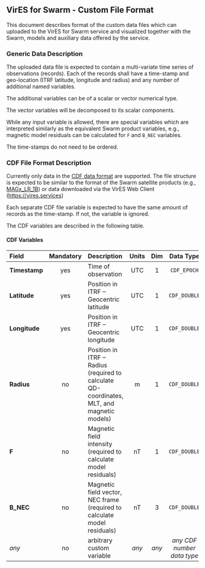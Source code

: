 ## VirES for Swarm - Custom File Format

This document describes format of the custom data files which can uploaded
to the VirES for Swarm service and visualized together with the Swarm,
models and auxiliary data offered by the service.

### Generic Data Description

The uploaded data file is expected to contain a multi-variate time series
of observations (records). Each of the records shall have a time-stamp and
geo-location (ITRF latitude, longitude and radius) and any number
of additional named variables.

The additional variables can be of a scalar or vector numerical type.

The vector variables will be decomposed to its scalar components.

While any input variable is allowed, there are special variables which
are interpreted similarly as the equivalent Swarm product variables, e.g.,
magnetic model residuals can be calculated for `F` and `B_NEC` variables.

The time-stamps do not need to be ordered.

### CDF File Format Description

Currently only data in the [CDF data format](https://cdf.gsfc.nasa.gov/) are supported.
The file structure is expected to be similar to the format of the Swarm satellite
products (e.g., [MAGx_LR_1B](https://earth.esa.int/web/guest/missions/esa-eo-missions/swarm/data-handbook/level-1b-product-definitions#Mag-L_Data_Set_Record.2C_MDR_MAG_LR))
or data downloaded via the VirES Web Client (https://vires.services)

Each separate CDF file variable is expected to have the same amount of records
as the time-stamp. If not, the variable is ignored.

The CDF variables are described in the following table.

#### CDF Variables
Field | Mandatory | Description | Units | Dim | Data Type
:-----|:---------:|:------------|:-----:|:---:|:---:
 **Timestamp** | yes | Time of observation | UTC | 1 | `CDF_EPOCH` 
 **Latitude** | yes | Position in ITRF – Geocentric latitude | UTC | 1 | `CDF_DOUBLE` 
 **Longitude** | yes | Position in ITRF – Geocentric longitude | UTC | 1 | `CDF_DOUBLE` 
 **Radius** | no | Position in ITRF – Radius (required to calculate QD-coordinates, MLT, and magnetic models) | m | 1 | `CDF_DOUBLE`
 **F** | no |  Magnetic field intensity (required to calculate model residuals) | nT | 1 | `CDF_DOUBLE`
 **B_NEC** | no | Magnetic field vector, NEC frame (required to calculate model residuals) | nT | 3 | `CDF_DOUBLE`
 *any* | no | arbitrary custom variable | *any* | *any* | *any CDF number data type*
